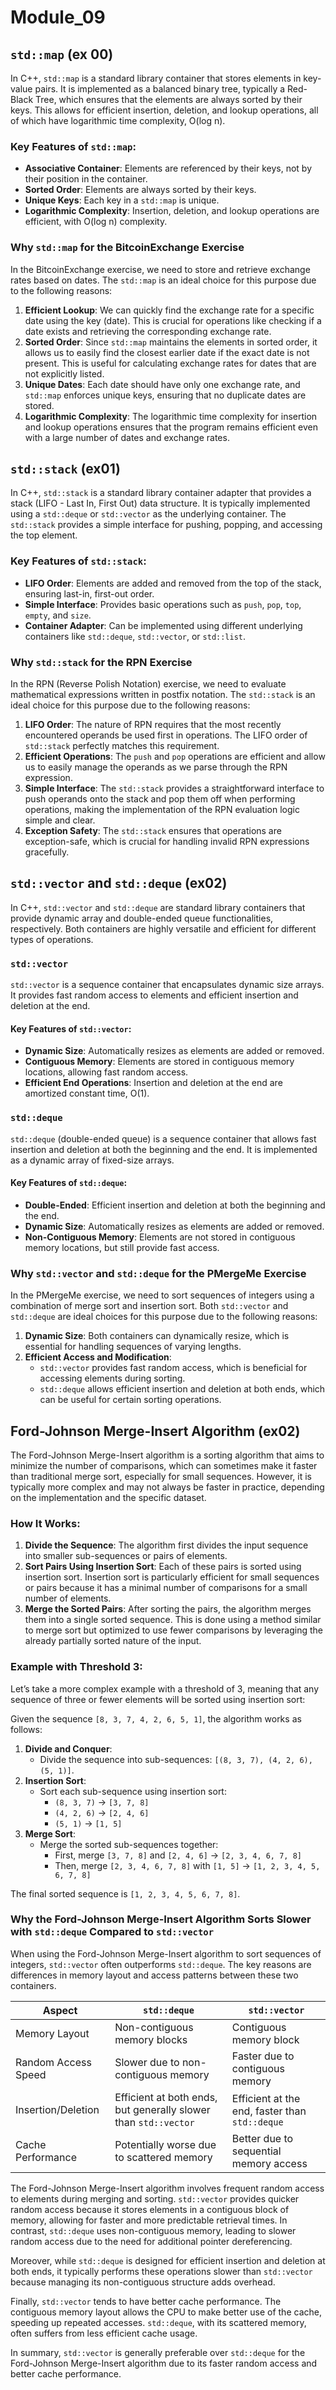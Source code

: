 # Module_09


## `std::map` (ex 00)

In C++, `std::map` is a standard library container that stores elements in key-value pairs. It is implemented as a balanced binary tree, typically a Red-Black Tree, which ensures that the elements are always sorted by their keys. This allows for efficient insertion, deletion, and lookup operations, all of which have logarithmic time complexity, O(log n).

### Key Features of `std::map`:
- **Associative Container**: Elements are referenced by their keys, not by their position in the container.
- **Sorted Order**: Elements are always sorted by their keys.
- **Unique Keys**: Each key in a `std::map` is unique.
- **Logarithmic Complexity**: Insertion, deletion, and lookup operations are efficient, with O(log n) complexity.

### Why `std::map` for the BitcoinExchange Exercise

In the BitcoinExchange exercise, we need to store and retrieve exchange rates based on dates. The `std::map` is an ideal choice for this purpose due to the following reasons:

1. **Efficient Lookup**: We can quickly find the exchange rate for a specific date using the key (date). This is crucial for operations like checking if a date exists and retrieving the corresponding exchange rate.
2. **Sorted Order**: Since `std::map` maintains the elements in sorted order, it allows us to easily find the closest earlier date if the exact date is not present. This is useful for calculating exchange rates for dates that are not explicitly listed.
3. **Unique Dates**: Each date should have only one exchange rate, and `std::map` enforces unique keys, ensuring that no duplicate dates are stored.
4. **Logarithmic Complexity**: The logarithmic time complexity for insertion and lookup operations ensures that the program remains efficient even with a large number of dates and exchange rates.


## `std::stack` (ex01)

In C++, `std::stack` is a standard library container adapter that provides a stack (LIFO - Last In, First Out) data structure. It is typically implemented using a `std::deque` or `std::vector` as the underlying container. The `std::stack` provides a simple interface for pushing, popping, and accessing the top element.

### Key Features of `std::stack`:
- **LIFO Order**: Elements are added and removed from the top of the stack, ensuring last-in, first-out order.
- **Simple Interface**: Provides basic operations such as `push`, `pop`, `top`, `empty`, and `size`.
- **Container Adapter**: Can be implemented using different underlying containers like `std::deque`, `std::vector`, or `std::list`.

### Why `std::stack` for the RPN Exercise

In the RPN (Reverse Polish Notation) exercise, we need to evaluate mathematical expressions written in postfix notation. The `std::stack` is an ideal choice for this purpose due to the following reasons:

1. **LIFO Order**: The nature of RPN requires that the most recently encountered operands be used first in operations. The LIFO order of `std::stack` perfectly matches this requirement.
2. **Efficient Operations**: The `push` and `pop` operations are efficient and allow us to easily manage the operands as we parse through the RPN expression.
3. **Simple Interface**: The `std::stack` provides a straightforward interface to push operands onto the stack and pop them off when performing operations, making the implementation of the RPN evaluation logic simple and clear.
4. **Exception Safety**: The `std::stack` ensures that operations are exception-safe, which is crucial for handling invalid RPN expressions gracefully.


## `std::vector` and `std::deque` (ex02)

In C++, `std::vector` and `std::deque` are standard library containers that provide dynamic array and double-ended queue functionalities, respectively. Both containers are highly versatile and efficient for different types of operations.

### `std::vector`

`std::vector` is a sequence container that encapsulates dynamic size arrays. It provides fast random access to elements and efficient insertion and deletion at the end.

#### Key Features of `std::vector`:
- **Dynamic Size**: Automatically resizes as elements are added or removed.
- **Contiguous Memory**: Elements are stored in contiguous memory locations, allowing fast random access.
- **Efficient End Operations**: Insertion and deletion at the end are amortized constant time, O(1).

### `std::deque`

`std::deque` (double-ended queue) is a sequence container that allows fast insertion and deletion at both the beginning and the end. It is implemented as a dynamic array of fixed-size arrays.

#### Key Features of `std::deque`:
- **Double-Ended**: Efficient insertion and deletion at both the beginning and the end.
- **Dynamic Size**: Automatically resizes as elements are added or removed.
- **Non-Contiguous Memory**: Elements are not stored in contiguous memory locations, but still provide fast access.

### Why `std::vector` and `std::deque` for the PMergeMe Exercise

In the PMergeMe exercise, we need to sort sequences of integers using a combination of merge sort and insertion sort. Both `std::vector` and `std::deque` are ideal choices for this purpose due to the following reasons:

1. **Dynamic Size**: Both containers can dynamically resize, which is essential for handling sequences of varying lengths.
2. **Efficient Access and Modification**:
   - `std::vector` provides fast random access, which is beneficial for accessing elements during sorting.
   - `std::deque` allows efficient insertion and deletion at both ends, which can be useful for certain sorting operations.

## Ford-Johnson Merge-Insert Algorithm (ex02)
The Ford-Johnson Merge-Insert algorithm is a sorting algorithm that aims to minimize the number of comparisons, which can sometimes make it faster than traditional merge sort, especially for small sequences. However, it is typically more complex and may not always be faster in practice, depending on the implementation and the specific dataset.

### How It Works:
1. **Divide the Sequence**: The algorithm first divides the input sequence into smaller sub-sequences or pairs of elements.
2. **Sort Pairs Using Insertion Sort**: Each of these pairs is sorted using insertion sort. Insertion sort is particularly efficient for small sequences or pairs because it has a minimal number of comparisons for a small number of elements.
3. **Merge the Sorted Pairs**: After sorting the pairs, the algorithm merges them into a single sorted sequence. This is done using a method similar to merge sort but optimized to use fewer comparisons by leveraging the already partially sorted nature of the input.

### Example with Threshold 3:
Let’s take a more complex example with a threshold of 3, meaning that any sequence of three or fewer elements will be sorted using insertion sort:

Given the sequence `[8, 3, 7, 4, 2, 6, 5, 1]`, the algorithm works as follows:

1. **Divide and Conquer**:
   - Divide the sequence into sub-sequences: `[(8, 3, 7), (4, 2, 6), (5, 1)]`.
2. **Insertion Sort**:
   - Sort each sub-sequence using insertion sort:
     - `(8, 3, 7)` -> `[3, 7, 8]`
     - `(4, 2, 6)` -> `[2, 4, 6]`
     - `(5, 1)` -> `[1, 5]`
3. **Merge Sort**:
   - Merge the sorted sub-sequences together:
     - First, merge `[3, 7, 8]` and `[2, 4, 6]` -> `[2, 3, 4, 6, 7, 8]`
     - Then, merge `[2, 3, 4, 6, 7, 8]` with `[1, 5]` -> `[1, 2, 3, 4, 5, 6, 7, 8]`

The final sorted sequence is `[1, 2, 3, 4, 5, 6, 7, 8]`.

### Why the Ford-Johnson Merge-Insert Algorithm Sorts Slower with `std::deque` Compared to `std::vector`

When using the Ford-Johnson Merge-Insert algorithm to sort sequences of integers, `std::vector` often outperforms `std::deque`. The key reasons are differences in memory layout and access patterns between these two containers.

| Aspect                 | `std::deque`                                            | `std::vector`                                           |
|------------------------|---------------------------------------------------------|---------------------------------------------------------|
| Memory Layout          | Non-contiguous memory blocks                            | Contiguous memory block                                 |
| Random Access Speed    | Slower due to non-contiguous memory                     | Faster due to contiguous memory                         |
| Insertion/Deletion     | Efficient at both ends, but generally slower than `std::vector`   | Efficient at the end, faster than `std::deque`|
| Cache Performance      | Potentially worse due to scattered memory               | Better due to sequential memory access                  |

The Ford-Johnson Merge-Insert algorithm involves frequent random access to elements during merging and sorting. `std::vector` provides quicker random access because it stores elements in a contiguous block of memory, allowing for faster and more predictable retrieval times. In contrast, `std::deque` uses non-contiguous memory, leading to slower random access due to the need for additional pointer dereferencing.

Moreover, while `std::deque` is designed for efficient insertion and deletion at both ends, it typically performs these operations slower than `std::vector` because managing its non-contiguous structure adds overhead.

Finally, `std::vector` tends to have better cache performance. The contiguous memory layout allows the CPU to make better use of the cache, speeding up repeated accesses. `std::deque`, with its scattered memory, often suffers from less efficient cache usage.

In summary, `std::vector` is generally preferable over `std::deque` for the Ford-Johnson Merge-Insert algorithm due to its faster random access and better cache performance.
